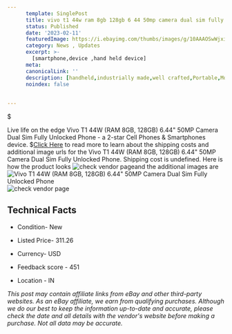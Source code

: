 ```yaml
---
      template: SinglePost
      title: vivo t1 44w ram 8gb 128gb 6 44 50mp camera dual sim fully unlocked phone
      status: Published
      date: '2023-02-11'
      featuredImage: https://i.ebayimg.com/thumbs/images/g/10AAAOSwWjxi8jA6/s-l225.jpg
      category: News , Updates
      excerpt: >-
        [smartphone,device ,hand held device]
      meta:
      canonicalLink: ''
      description: [handheld,industrially made,well crafted,Portable,Mobile,Compact,Convenient,Lightweight,Maneuverable,Man-portable,Miniature,Carriable,Hand-held,Light,Holdable,Transportable,Mobile device,Pocket-sized,On-the-go,Wireless,Cordless,Compact size,Convenient size, smartphone,device ,hand held device]
      noindex: false
      
        
---
```

$

Live life on the edge Vivo T1 44W (RAM 8GB, 128GB) 6.44" 50MP Camera Dual Sim Fully Unlocked Phone - a 2-star Cell Phones & Smartphones device.
$[Click Here](https://www.ebay.com/itm/334527647192?hash=item4de366cdd8%3Ag%3A10AAAOSwWjxi8jA6&amdata=enc%3AAQAHAAAA4BoToGp4IFXSacj33PWVHFyMcL56sosUCQNhBcXLLilZu7vAuHQ4%2BV%2B%2Bsag%2B94fUfLxunx0G37IhlO68ZM%2F%2Bxn99Qu3Jw%2FNzhaGS8wjV55KqPDayKgv08aVFrotKfXZW0djxG%2BUjJdDo7%2BRERrgcWuVaxIwd7jSi6Lc9u0UQYBMcDJHx%2FkfrLawnSvwvonKhlg3WkCuXtJUZptVT1AqWIkqZjR0Sgm02s5BroWvv2zxkqVhzlfhmd5bTJSvavs1aQIXGMjQwTi3505wuAgibkGeeHg7KAYTwWfjThBXZ5RXE&mkevt=1&mkcid=1&mkrid=711-53200-19255-0&campid=%253CePNCampaignId%253E&customid=%253CreferenceId%253E&toolid=10049) to read more to learn about the shipping costs and additional image urls for the Vivo T1 44W (RAM 8GB, 128GB) 6.44" 50MP Camera Dual Sim Fully Unlocked Phone. Shipping cost is undefined. Here is how the product looks ![check vendor page](https://i.ebayimg.com/thumbs/images/g/10AAAOSwWjxi8jA6/s-l225.jpg)and the additional images are![Vivo T1 44W (RAM 8GB, 128GB) 6.44" 50MP Camera Dual Sim Fully Unlocked Phone](https://i.ebayimg.com/images/g/10AAAOSwWjxi8jA6/s-l500.jpg)![check vendor page](https://origin-galleryplus.ebayimg.com/ws/web/334527647192_2_0_1/225x225.jpg,https://origin-galleryplus.ebayimg.com/ws/web/334527647192_3_0_1/225x225.jpg,https://origin-galleryplus.ebayimg.com/ws/web/334527647192_4_0_1/225x225.jpg,https://origin-galleryplus.ebayimg.com/ws/web/334527647192_5_0_1/225x225.jpg,https://origin-galleryplus.ebayimg.com/ws/web/334527647192_6_0_1/225x225.jpg,https://origin-galleryplus.ebayimg.com/ws/web/334527647192_7_0_1/225x225.jpg,https://origin-galleryplus.ebayimg.com/ws/web/334527647192_8_0_1/225x225.jpg,https://origin-galleryplus.ebayimg.com/ws/web/334527647192_9_0_1/225x225.jpg,https://origin-galleryplus.ebayimg.com/ws/web/334527647192_10_0_1/225x225.jpg,https://origin-galleryplus.ebayimg.com/ws/web/334527647192_11_0_1/225x225.jpg,https://origin-galleryplus.ebayimg.com/ws/web/334527647192_12_0_1/225x225.jpg)



 ## Technical Facts 



     
      

 - Condition- New 


      

 - Listed Price- 311.26 


      

 - Currency- USD 


      

 - Feedback score - 451 


      

 - Location - IN 


      
      

 *_This post may contain affiliate links from eBay and other third-party websites. As an eBay affiliate, we earn from qualifying purchases. Although we do our best to keep the information up-to-date and accurate, please check the date and all details with the vendor's website before making a purchase. Not all data may be accurate._*






